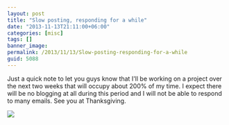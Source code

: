 ```yaml
---
layout: post
title: "Slow posting, responding for a while"
date: "2013-11-13T21:11:00+06:00"
categories: [misc]
tags: []
banner_image: 
permalink: /2013/11/13/Slow-posting-responding-for-a-while
guid: 5088
---
```


<p>
Just a quick note to let you guys know that I'll be working on a project over the next two weeks that will occupy about 200% of my time. I expect there will be no blogging at all during this period and I will not be able to respond to many emails. See you at Thanksgiving. 
</p>

<p>
<img src="https://static.raymondcamden.com/images/Kitten.jpg" />
</p>